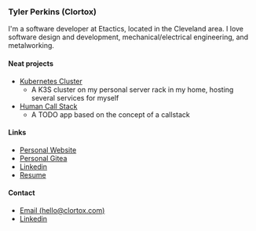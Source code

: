### Tyler Perkins (Clortox)

I'm a software developer at Etactics, located in the Cleveland area.
I love software design and development, mechanical/electrical engineering, and metalworking.

#### Neat projects

- [Kubernetes Cluster](https://git.clortox.com/Infrastructure/Gluttony-Cluster)
  - A K3S cluster on my personal server rack in my home, hosting several services for myself
- [Human Call Stack](https://git.clortox.com/tyler/HumanCallStack)
  - A TODO app based on the concept of a callstack

#### Links

- [Personal Website](https://tylerperkins.xyz)
- [Personal Gitea](https://git.clortox.com)
- [Linkedin](https://www.linkedin.com/in/tyler-perkins-xyz/)
- [Resume](https://s3.clortox.com/static-assets/Resume.pdf)

#### Contact

- [Email (hello@clortox.com)](mailto:hello@clortox.com)
- [Linkedin](https://www.linkedin.com/in/tyler-perkins-xyz/)

